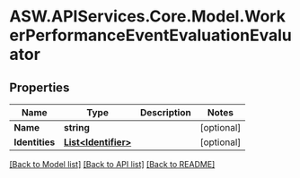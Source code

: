 # ASW.APIServices.Core.Model.WorkerPerformanceEventEvaluationEvaluator
## Properties

Name | Type | Description | Notes
------------ | ------------- | ------------- | -------------
**Name** | **string** |  | [optional] 
**Identities** | [**List&lt;Identifier&gt;**](Identifier.md) |  | [optional] 

[[Back to Model list]](../README.md#documentation-for-models) [[Back to API list]](../README.md#documentation-for-api-endpoints) [[Back to README]](../README.md)

